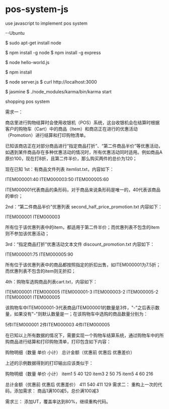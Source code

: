 pos-system-js
=============

use javascript to implement pos system

--Ubuntu


$ sudo apt-get install node

$ npm install -g node
$ npm install -g express

$ node hello-world.js

$ npm install

$ node server.js 
$ curl http://localhost:3000

$ jasmine
$ ./node_modules/karma/bin/karma start




shopping pos system

需求一：

商店里进行购物结算时会使用收银机（POS）系统，这台收银机会在结算时根据客户的购物车（Cart）中的商品（Item）和商店正在进行的优惠活动（Promotion）进行结算和打印购物清单。

已知该商店正在对部分商品进行“指定商品打折”、“第二件商品半价”等优惠活动，如遇到某件商品存在多种优惠活动的情况时，所有优惠活动同时适用。例如商品A原价100，现在打8折，且第二件半价，那么购买两件的总价为120；

现在已知 1st：有商品文件列表 itemlist.txt，内容如下：

ITEM000001:40 ITEM000003:50 ITEM000005:60

ITEM000001代表商品的条形码，对于商品来说条形码是唯一的，40代表该商品的单价；

2nd：“第二件商品半价”优惠列表 second_half_price_promotion.txt 内容如下：

ITEM000001 ITEM000003

所有位于该优惠列表中的item，都适用于第二件半价；而优惠列表不包含的item则不参加该优惠活动；

3rd：“指定商品打折”优惠活动文本文件 discount_promotion.txt 内容如下：

ITEM000001:75 ITEM000005:90

所有位于该优惠列表中的商品都按照指定的折扣出售，如ITEM000001为7.5折；而优惠列表不包含的item则无折扣；

4th：购物车选购商品列表cart.txt，内容如下：

ITEM000001 ITEM000005 ITEM000001-3 ITEM000003-2 ITEM000005-2 ITEM000001 ITEM000005

该购物车中ITEM000001-3代表商品ITEM000001的数量是3件，"-"之后表示数量，如果没有"-"则默认数量是一；在该购物车中选购的商品数量分别为：

5件ITEM000001 2件ITEM000003 4件ITEM000005

在已知以上所有数据的情况下，需要实现一个购物车结算系统，通过购物车中的所购商品进行结算和打印购物清单，打印包含如下内容：

购物明细（数量 单价 小计） 总计金额（优惠前 优惠后 优惠差价）

上述的示例数据得到的打印输出应该类似于：

购物明细（数量 单价 小计）
item1            5   40    120
item3            2   50    75
item5            4   60    216

总计金额（优惠前  优惠后  优惠差价）
       411         540    411     129
需求二： 重构上一次的代码，添加需求： 商品1满100减5，总价满100减3

需求三： 添加UT，覆盖率达到80%，继续重构代码。
